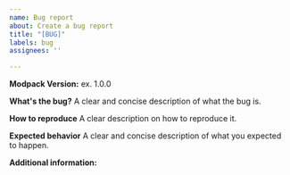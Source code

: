```yaml
---
name: Bug report
about: Create a bug report
title: "[BUG]"
labels: bug
assignees: ''

---
```


**Modpack Version:** ex. 1.0.0

**What's the bug?**
A clear and concise description of what the bug is.

**How to reproduce**
A clear description on how to reproduce it.

**Expected behavior**
A clear and concise description of what you expected to happen.

**Additional information:**
